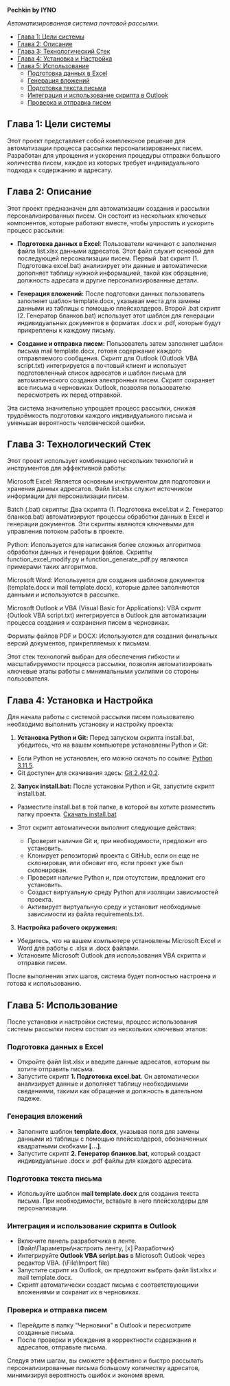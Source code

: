 **Pechkin by IYNO**

*Автоматизированная система почтовой рассылки.* 


- [Глава 1: Цели системы](#глава-1-цели-системы)
- [Глава 2: Описание](#глава-2-описание)
- [Глава 3: Технологический Стек](#глава-3-технологический-стек)
- [Глава 4: Установка и Настройка](#глава-4-установка-и-настройка)
- [Глава 5: Использование](#глава-5-использование)
  - [Подготовка данных в Excel](#подготовка-данных-в-excel)
  - [Генерация вложений](#генерация-вложений)
  - [Подготовка текста письма](#подготовка-текста-письма)
  - [Интеграция и использование скрипта в Outlook](#интеграция-и-использование-скрипта-в-outlook)
  - [Проверка и отправка писем](#проверка-и-отправка-писем)


## Глава 1: Цели системы
Этот проект представляет собой комплексное решение для автоматизации процесса рассылки персонализированных писем. Разработан для упрощения и ускорения процедуры отправки большого количества писем, каждое из которых требует индивидуального подхода к содержанию и адресату.

## Глава 2: Описание
Этот проект предназначен для автоматизации создания и рассылки персонализированных писем. Он состоит из нескольких ключевых компонентов, которые работают вместе, чтобы упростить и ускорить процесс рассылки:

* **Подготовка данных в Excel**:
 Пользователи начинают с заполнения файла list.xlsx данными адресатов. Этот файл служит основой для последующей персонализации писем. Первый .bat скрипт (1. Подготовка excel.bat) анализирует эти данные и автоматически дополняет таблицу нужной информацией, такой как обращение, должность адресата и другие персонализированные детали.

* **Генерация вложений:**
После подготовки данных пользователь заполняет шаблон template.docx, указывая места для замены данными из таблицы с помощью плейсхолдеров. Второй .bat скрипт (2. Генератор бланков.bat) использует этот шаблон для генерации индивидуальных документов в форматах .docx и .pdf, которые будут прикреплены к каждому письму.

* **Создание и отправка писем:**
Пользователь затем заполняет шаблон письма mail template.docx, готовя содержание каждого отправляемого сообщения. Скрипт для Outlook (Outlook VBA script.txt) интегрируется в почтовый клиент и использует подготовленный список адресатов и шаблон письма для автоматического создания электронных писем. Скрипт сохраняет все письма в черновиках Outlook, позволяя пользователю пересмотреть их перед отправкой.

Эта система значительно упрощает процесс рассылки, снижая трудоёмкость подготовки каждого индивидуального письма и уменьшая вероятность человеческой ошибки.

## Глава 3: Технологический Стек
Этот проект использует комбинацию нескольких технологий и инструментов для эффективной работы:

Microsoft Excel: Является основным инструментом для подготовки и хранения данных адресатов. Файл list.xlsx служит источником информации для персонализации писем.

Batch (.bat) скрипты: Два скрипта (1. Подготовка excel.bat и 2. Генератор бланков.bat) автоматизируют процессы обработки данных в Excel и генерации документов. Эти скрипты являются ключевыми для управления потоком работы в проекте.

Python: Используется для написания более сложных алгоритмов обработки данных и генерации файлов. Скрипты function_excel_modify.py и function_generate_pdf.py являются примерами таких алгоритмов.

Microsoft Word: Используется для создания шаблонов документов (template.docx и mail template.docx), которые далее заполняются данными и используются в рассылке.

Microsoft Outlook и VBA (Visual Basic for Applications): VBA скрипт (Outlook VBA script.txt) интегрируется в Outlook для автоматизации процесса создания и сохранения писем в черновиках.

Форматы файлов PDF и DOCX: Используются для создания финальных версий документов, прикрепляемых к письмам.

Этот стек технологий выбран для обеспечения гибкости и масштабируемости процесса рассылки, позволяя автоматизировать ключевые этапы работы с минимальными усилиями со стороны пользователя.

## Глава 4: Установка и Настройка
Для начала работы с системой рассылки писем пользователю необходимо выполнить установку и настройку проекта:

1. **Установка Python и Git:** Перед запуском скрипта install.bat, убедитесь, что на вашем компьютере установлены Python и Git:

* Если Python не установлен, его можно скачать по ссылке: [Python 3.11.5](https://www.python.org/ftp/python/3.11.5/python-3.11.5-amd64.exe).
* Git доступен для скачивания здесь: [Git 2.42.0.2](https://github.com/git-for-windows/git/releases/download/v2.42.0.windows.2/Git-2.42.0.2-64-bit.exe).
2. **Запуск install.bat:** После установки Python и Git, запустите скрипт install.bat. 

* Разместите install.bat в той папке, в которой вы хотите разместить папку проекта. [Скачать install.bat](https://raw.githack.com/mitinrs/mail_list/main/install/install.bat)

* Этот скрипт автоматически выполнит следующие действия:

    * Проверит наличие Git и, при необходимости, предложит его установить.
    * Клонирует репозиторий проекта с GitHub, если он еще не склонирован, или обновит его, если проект уже был склонирован.
    * Проверит наличие Python и, при отсутствии, предложит его установить.
    * Создаст виртуальную среду Python для изоляции зависимостей проекта.
    * Активирует виртуальную среду и установит необходимые зависимости из файла requirements.txt.
3. **Настройка рабочего окружения:**

* Убедитесь, что на вашем компьютере установлены Microsoft Excel и Word для работы с .xlsx и .docx файлами.
* Установите Microsoft Outlook для использования VBA скрипта и отправки писем.

После выполнения этих шагов, система будет полностью настроена и готова к использованию.

## Глава 5: Использование
После установки и настройки системы, процесс использования системы рассылки писем состоит из нескольких ключевых этапов:

### Подготовка данных в Excel

* Откройте файл list.xlsx и введите данные адресатов, которым вы хотите отправить письма.
* Запустите скрипт **1. Подготовка excel.bat**. Он автоматически анализирует данные и дополняет таблицу необходимыми сведениями, такими как обращение и должность в дательном падеже.
### Генерация вложений

* Заполните шаблон **template.docx**, указывая поля для замены данными из таблицы с помощью плейсхолдеров, обозначенных квадратными скобками **[...]**.
* Запустите скрипт **2. Генератор бланков.bat**, который создаст индивидуальные .docx и .pdf файлы для каждого адресата.
### Подготовка текста письма

* Используйте шаблон **mail template.docx** для создания текста письма. При необходимости, вставьте в него плейсхолдеры для персонализации.
### Интеграция и использование скрипта в Outlook

* Включите панель разработчика в ленте. (Файл\Параметры\настроить ленту, [x] Разработчик)
* Интегрируйте **Outlook VBA script.bas** в Microsoft Outlook через редактор VBA. (\File\Import file)
* Запустите скрипт из Outlook, он предложит выбрать файл list.xlsx и mail template.docx.
* Скрипт автоматически создаст письма с соответствующими вложениями и сохранит их в черновиках.
### Проверка и отправка писем

* Перейдите в папку "Черновики" в Outlook и пересмотрите созданные письма.
* После проверки и убеждения в корректности содержания и адресатов, отправьте письма.

Следуя этим шагам, вы сможете эффективно и быстро рассылать персонализированные письма большому количеству адресатов, минимизируя вероятность ошибок и экономя время.

